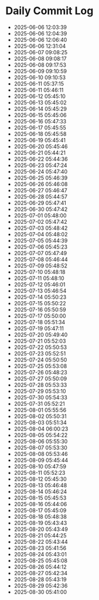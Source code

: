 # Daily Commit Log
- 2025-06-06 12:03:39
- 2025-06-06 12:04:39
- 2025-06-06 12:06:40
- 2025-06-06 12:31:04
- 2025-06-07 09:08:25
- 2025-06-08 09:08:17
- 2025-06-08 09:17:53
- 2025-06-09 09:10:59
- 2025-06-10 09:10:53
- 2025-06-11 05:37:15
- 2025-06-11 05:46:11
- 2025-06-12 05:45:10
- 2025-06-13 05:45:02
- 2025-06-14 05:45:29
- 2025-06-15 05:45:06
- 2025-06-16 05:47:33
- 2025-06-17 05:45:55
- 2025-06-18 05:45:58
- 2025-06-19 05:45:41
- 2025-06-20 05:45:46
- 2025-06-21 05:44:21
- 2025-06-22 05:44:36
- 2025-06-23 05:47:24
- 2025-06-24 05:47:40
- 2025-06-25 05:46:39
- 2025-06-26 05:46:08
- 2025-06-27 05:46:47
- 2025-06-28 05:44:57
- 2025-06-29 05:47:41
- 2025-06-30 05:47:42
- 2025-07-01 05:48:00
- 2025-07-02 05:47:42
- 2025-07-03 05:48:42
- 2025-07-04 05:48:02
- 2025-07-05 05:44:39
- 2025-07-06 05:45:23
- 2025-07-07 05:47:49
- 2025-07-08 05:46:44
- 2025-07-09 05:48:52
- 2025-07-10 05:48:18
- 2025-07-11 05:48:10
- 2025-07-12 05:46:01
- 2025-07-13 05:46:54
- 2025-07-14 05:50:23
- 2025-07-15 05:50:22
- 2025-07-16 05:50:59
- 2025-07-17 05:50:00
- 2025-07-18 05:51:34
- 2025-07-19 05:47:11
- 2025-07-20 05:49:40
- 2025-07-21 05:52:03
- 2025-07-22 05:50:53
- 2025-07-23 05:52:51
- 2025-07-24 05:50:50
- 2025-07-25 05:53:08
- 2025-07-26 05:48:23
- 2025-07-27 05:50:09
- 2025-07-28 05:53:33
- 2025-07-29 05:53:10
- 2025-07-30 05:54:33
- 2025-07-31 05:52:21
- 2025-08-01 05:55:56
- 2025-08-02 05:50:31
- 2025-08-03 05:51:34
- 2025-08-04 06:00:23
- 2025-08-05 05:54:22
- 2025-08-06 05:55:30
- 2025-08-07 05:53:30
- 2025-08-08 05:53:46
- 2025-08-09 05:45:44
- 2025-08-10 05:47:59
- 2025-08-11 05:52:23
- 2025-08-12 05:45:30
- 2025-08-13 05:46:48
- 2025-08-14 05:46:24
- 2025-08-15 05:45:53
- 2025-08-16 05:44:06
- 2025-08-17 05:45:09
- 2025-08-18 05:48:38
- 2025-08-19 05:43:43
- 2025-08-20 05:43:49
- 2025-08-21 05:44:25
- 2025-08-22 05:43:44
- 2025-08-23 05:41:56
- 2025-08-24 05:43:01
- 2025-08-25 05:45:08
- 2025-08-26 05:44:12
- 2025-08-27 05:42:34
- 2025-08-28 05:43:19
- 2025-08-29 05:42:36
- 2025-08-30 05:41:00
